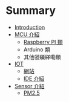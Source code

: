 # Summary

* [Introduction](README.md)
* [MCU 介紹](mcu-jie-shao.md)
  * [Raspberry PI 類](mcu-jie-shao/raspberry-pi-lei.md)
  * Arduino 類
  * 其他虢礫緙嘞類
* [IOT](iot-wang.md)
  * [網站](iot-wang/wang-zhan.md)
  * [IDE 介紹](iot-wang/ide-jie-shao.md)
* [Sensor 介紹](sensor-jie-shao.md)
  * [PM2.5](sensor-jie-shao/pm25.md)

